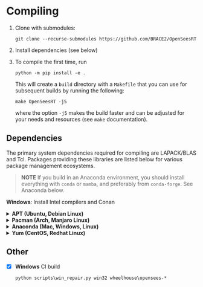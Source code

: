 # Compiling

1. Clone with submodules:

   ``` shell
   git clone --recurse-submodules https://github.com/BRACE2/OpenSeesRT
   ```

2. Install dependencies (see below)


3. To compile the first time, run

    ``` shell
    python -m pip install -e .
    ```
    This will create a `build` directory with a `Makefile` that you can
    use for subsequent builds by running the following:
    ```shell
    make OpenSeesRT -j5
    ```
    where the option `-j5` makes the build faster and can be adjusted
    for your needs and resources (see `make` documentation).

## Dependencies

The primary system dependencies required for compiling are LAPACK/BLAS and Tcl.
Packages providing these libraries are listed below for various package
management ecosystems.
> **NOTE** If you build in an Anaconda environment, you should install 
> everything with `conda` or `mamba`, and preferably from `conda-forge`. 
> See Anaconda below.

**Windows**: Install Intel compilers and Conan


<details><summary><b>APT (Ubuntu, Debian Linux)</b></summary>

| Dependency  | Package              |
|:------------|:---------------------|
| LAPACK      | `liblapack-dev`      |
| BLAS        | `libblas-dev`        |
| Tcl\*       | `tcl-dev`            |

</details>
<details>
<summary>
<b>Pacman (Arch, Manjaro Linux)</b>
</summary>

The Pacman package manager

| Dependency  | Package       |
|:------------|:--------------|
| LAPACK      | `lapack`      |
| BLAS        | `blas`        |
| Tcl\*       | `tcl`         |

</details>
<details>
<summary>
<b>Anaconda (Mac, Windows, Linux)</b>
</summary>

When using conda, you need to ensure that CMake only finds conda
compilers.
The following command should install everything you need:

``` shell
conda install -c conda-forge fortran-compiler cxx-compiler c-compiler openblas
```


</details>
</details>
<details>
<summary>
<b>Yum (CentOS, Redhat Linux)</b>
</summary>

| Dependency | Package        |
|------------|----------------|
| LAPACK     | `lapack-devel` |
| Tcl\*      | `tcl-devel`    |

</details>

## Other

- [x] **Windows** CI build

  ``` shell
  python scripts\win_repair.py win32 wheelhouse\opensees-*
  ```
